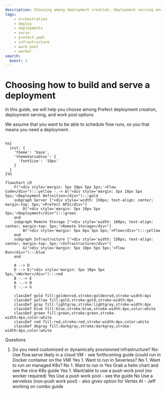 ```yaml
---
description: Choosing among deployment creation, deployment serving and work pool options.
tags:
    - orchestration
    - deploy
    - deployments
    - serve
    - prefect.yaml
    - infrastructure
    - work pool
    - worker
search:
  boost: 2
---
```

# Choosing how to build and serve a deployment

In this guide, we will help you choose among Prefect deployment creation, deployment serving, and work pool options

We assume that you want to be able to schedule flow runs, so you that means you need a deployment.

##

```mermaid
%%{
  init: {
    'theme': 'base',
    'themeVariables': {
      'fontSize': '19px'
    }
  }
}%%

flowchart LR
    F("<div style='margin: 5px 10px 5px 5px;'>Flow Code</div>"):::yellow -.-> A("<div style='margin: 5px 10px 5px 5px;'>Deployment Definition</div>"):::gold
    subgraph Server ["<div style='width: 150px; text-align: center; margin-top: 5px;'>Prefect API</div>"]
        D("<div style='margin: 5px 10px 5px 5px;'>Deployment</div>"):::green
    end
    subgraph Remote Storage ["<div style='width: 160px; text-align: center; margin-top: 5px;'>Remote Storage</div>"]
        B("<div style='margin: 5px 6px 5px 5px;'>Flow</div>"):::yellow
    end
    subgraph Infrastructure ["<div style='width: 150px; text-align: center; margin-top: 5px;'>Infrastructure</div>"]
        G("<div style='margin: 5px 10px 5px 5px;'>Flow Run</div>"):::blue
    end

    A --> D
    D --> E("<div style='margin: 5px 10px 5px 5px;'>Worker</div>"):::red
    B -.-> E
    A -.-> B
    E -.-> G

    classDef gold fill:goldenrod,stroke:goldenrod,stroke-width:4px
    classDef yellow fill:gold,stroke:gold,stroke-width:4px
    classDef gray fill:lightgray,stroke:lightgray,stroke-width:4px
    classDef blue fill:blue,stroke:blue,stroke-width:4px,color:white
    classDef green fill:green,stroke:green,stroke-width:4px,color:white
    classDef red fill:red,stroke:red,stroke-width:4px,color:white
    classDef dkgray fill:darkgray,stroke:darkgray,stroke-width:4px,color:white
```

Questions

1. Do you need customized or dynamically provisioned infrastructure?
    No:
        Use flow.serve likely in a cloud VM - see forthcoming guide (could run in Docker container on the VM)
    Yes
        1. Want to run in Severless?
            No
            1. Want to run on managed K8s?
                No
                    1. Want to run in
                Yes
                    Grab a helm chart and see the nice K8s guide
            Yes
                1. Want/able to use a push work pool (no worker required)
                    Yes
                        Use a push work pool - see the guide
                    No
                        Use a serveless (non-push work pool) - also gives option for Vertex AI - Jeff working on combo guide
